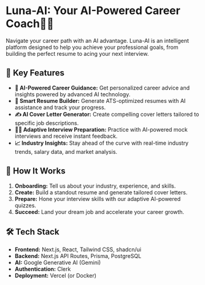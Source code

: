 # Luna-AI: Your AI-Powered Career Coach🧠✨

Navigate your career path with an AI advantage. Luna-AI is an intelligent platform designed to help you achieve your professional goals, from building the perfect resume to acing your next interview.

## 🌟 Key Features

* **🤖 AI-Powered Career Guidance:** Get personalized career advice and insights powered by advanced AI technology.
* **📄 Smart Resume Builder:** Generate ATS-optimized resumes with AI assistance and track your progress.
* **✍️ AI Cover Letter Generator:** Create compelling cover letters tailored to specific job descriptions.
* **👨‍🏫 Adaptive Interview Preparation:** Practice with AI-powered mock interviews and receive instant feedback.
* **📈 Industry Insights:** Stay ahead of the curve with real-time industry trends, salary data, and market analysis.

## 🚀 How It Works

1.  **Onboarding:** Tell us about your industry, experience, and skills.
2.  **Create:** Build a standout resume and generate tailored cover letters.
3.  **Prepare:** Hone your interview skills with our adaptive AI-powered quizzes.
4.  **Succeed:** Land your dream job and accelerate your career growth.

## 🛠️ Tech Stack

* **Frontend:** Next.js, React, Tailwind CSS, shadcn/ui
* **Backend:** Next.js API Routes, Prisma, PostgreSQL
* **AI:** Google Generative AI (Gemini)
* **Authentication:** Clerk
* **Deployment:** Vercel (or Docker)

